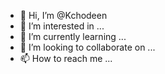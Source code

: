 - 👋 Hi, I’m @Kchodeen
- 👀 I’m interested in ...
- 🌱 I’m currently learning ...
- 💞️ I’m looking to collaborate on ...
- 📫 How to reach me ...

<!---
Kchodeen/Kchodeen is a ✨ special ✨ repository because its `README.md` (this file) appears on your GitHub profile.
You can click the Preview link to take a look at your changes.
--->
